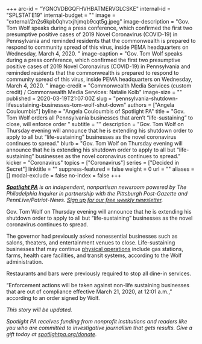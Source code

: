 +++
arc-id = "YGNOVDBGQFHVHBATMERVGLCSKE"
internal-id = "SPLSTATE19"
internal-budget = ""
image = "external/2n2s6kpb0qhvtxjhjmqb9cqt5g.jpeg"
image-description = "Gov. Tom Wolf speaks during a press conference, which confirmed the first two presumptive positive cases of 2019 Novel Coronavirus (COVID-19) in Pennsylvania and reminded residents that the commonwealth is prepared to respond to community spread of this virus, inside PEMA headquarters on Wednesday, March 4, 2020. "
image-caption = "Gov. Tom Wolf speaks during a press conference, which confirmed the first two presumptive positive cases of 2019 Novel Coronavirus (COVID-19) in Pennsylvania and reminded residents that the commonwealth is prepared to respond to community spread of this virus, inside PEMA headquarters on Wednesday, March 4, 2020. "
image-credit = "Commonwealth Media Services (custom credit) / Commonwealth Media Services: Natalie Kolb"
image-size = ""
published = 2020-03-19T21:07:00Z
slug = "pennsylvania-shutdown-lifesustaining-businesses-tom-wolf-shut-down"
authors = ["Angela Couloumbis"]
byline = "Angela Couloumbis of Spotlight PA"
title = "Gov. Tom Wolf orders all Pennsylvania businesses that aren’t “life-sustaining” to close, will enforce order  "
subtitle = ""
description = "Gov. Tom Wolf on Thursday evening will announce that he is extending his shutdown order to apply to all but “life-sustaining” businesses as the novel coronavirus continues to spread."
blurb = "Gov. Tom Wolf on Thursday evening will announce that he is extending his shutdown order to apply to all but “life-sustaining” businesses as the novel coronavirus continues to spread."
kicker = "Coronavirus"
topics = ["Coronavirus"]
series = ["Decided in Secret"]
linktitle = ""
suppress-featured = false
weight = 0
url = ""
aliases = []
modal-exclude = false
no-index = false
+++

<a href="https://lesspage.com/"><i><b>Spotlight PA</b></i></a><i> is an independent, nonpartisan newsroom powered by The Philadelphia Inquirer in partnership with the Pittsburgh Post-Gazette and PennLive/Patriot-News. </i><a href="https://lesspage.com/newsletters"><i>Sign up for our free weekly newsletter</i></a><i>.</i>

Gov. Tom Wolf on Thursday evening will announce that he is extending his shutdown order to apply to all but “life-sustaining” businesses as the novel coronavirus continues to spread.

The governor had previously asked nonessential businesses such as salons, theaters, and entertainment venues to close. Life-sustaining businesses that may continue <a href="https://www.governor.pa.gov/wp-content/uploads/2020/03/20200319-Life-Sustaining-Business.pdf">physical operations</a> include gas stations, farms, health care facilities, and transit systems, according to the Wolf administration.

Restaurants and bars were previously required to stop all dine-in services.

“Enforcement actions will be taken against non-life sustaining businesses that are out of compliance effective March 21, 2020, at 12:01 a.m.,” according to an order signed by Wolf.

<i>This story will be updated.</i>

<i>Spotlight PA receives funding from nonprofit institutions and readers like you who are committed to investigative journalism that gets results. Give a gift today at </i><a href="https://lesspage.com/donate"><i>spotlightpa.org/donate</i></a><i>.</i>
